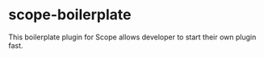# scope-boilerplate
This boilerplate plugin for Scope allows developer to start their own plugin fast.
